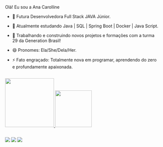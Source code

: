 Olá! Eu sou a Ana Carolline
- 💬 Futura Desenvolvedora Full Stack JAVA Júnior.
- 🌱 Atualmente estudando Java | SQL | Spring Boot | Docker | Java Script.
- 👯 Trabalhando e construindo novos projetos e formações com a turma 29 da Generation Brasil!
- 😄 Pronomes: Ela/She/Dela/Her.
- ⚡ Fato engraçado: Totalmente nova em programar, aprendendo do zero e profundamente apaixonada.

  ##

 <div>
  <a href="https://github.com/Ana-Carolline">
  <img height="160em" src="https://github-readme-stats.vercel.app/api?username=Ana-Carolline&show_icons=false&theme=dracula&include_all_commits=true&count_private=true"/>
  <img height="120em" src="https://github-readme-stats.vercel.app/api/top-langs/?username=Ana-Carolline&layout=compact&langs_count=7&theme=dracula"/>
</div> 
  
   ##
  
<div>
   <a href="https://www.instagram.com/anacarolinelr/" target="_blank"><img src="https://img.shields.io/badge/-Instagram-%23E4405F?style=for-the-badge&logo=instagram&logoColor=white" target="_blank"></a>
  <a href=https://www.linkedin.com/in/ana-carolline-lima-b51701213/ target="_blank"><img src="https://img.shields.io/badge/LinkedIn-0077B5?style=for-the-badge&logo=linkedin&logoColor=white" target="_blank"></a>
 <a href = "mailto:ana.carolinelr123@gmail.com"><img src="https://img.shields.io/badge/-Gmail-%23333?style=for-the-badge&logo=gmail&logoColor=white" target="_blank"></a>
</div>  
  

   
